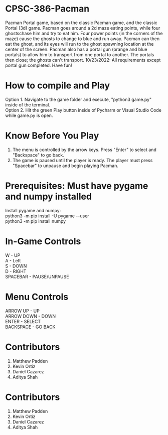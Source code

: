 # CPSC-386-Pacman
Pacman Portal game, based on the classic Pacman game, and the classic Portal (3d) game. 
Pacman goes around a 2d maze eating points, while four ghostschase him and try to eat him. 
Four power points (in the corners of the maze) cause the ghosts to change to blue and run away. 
Pacman can then eat the ghost, and its eyes will run to the ghost spawning location at the center of the screen. 
Pacman also has a portal gun (orange and blue portals) to allow him to transport from one portal to another. 
The portals then close; the ghosts can't transport.
10/23/2022: All requirements except portal gun completed.
Have fun!

# How to compile and Play
Option 1. Navigate to the game folder and execute, "python3 game.py" inside of the terminal. <br />
Option 2. Hit the green Play button inside of Pycharm or Visual Studio Code while game.py is open. <br />

# Know Before You Play
1. The menu is controlled by the arrow keys. Press "Enter" to select and "Backspace" to go back.
2. The game is paused until the player is ready. The player must press "Spacebar" to unpause and begin playing Pacman.

# Prerequisites: Must have pygame and numpy installed
Install pygame and numpy: <br />
python3 -m pip install -U pygame --user <br />
python3 -m pip install numpy <br />

# In-Game Controls
W - UP <br />
A - Left <br />
S - DOWN <br />
D - RIGHT <br />
SPACEBAR - PAUSE/UNPAUSE <br />

# Menu Controls
ARROW UP - UP <br />
ARROW DOWN - DOWN <br />
ENTER - SELECT <br />
BACKSPACE - GO BACK <br />

# Contributors
1. Matthew Padden
2. Kevin Ortiz
3. Daniel Cazarez
4. Aditya Shah

# Contributors
1. Matthew Padden
2. Kevin Ortiz
3. Daniel Cazarez
4. Aditya Shah
